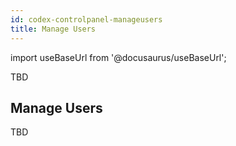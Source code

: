 ```yaml
---
id: codex-controlpanel-manageusers
title: Manage Users
---
```


import useBaseUrl from '@docusaurus/useBaseUrl';

TBD

## Manage Users

TBD